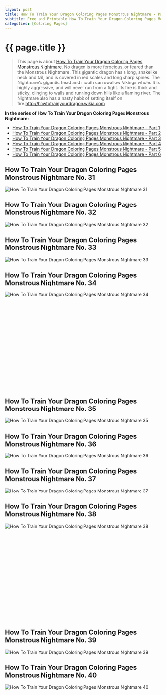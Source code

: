 ```yaml
---
layout: post
title: How To Train Your Dragon Coloring Pages Monstrous Nightmare - Part 4
subtitle: Free and Printable How To Train Your Dragon Coloring Pages Monstrous Nightmare - Part 4
categoties: [Coloring Pages]
---
```

{{ page.title }}
================
> This page is about [How To Train Your Dragon Coloring Pages Monstrous Nightmare](https://hoanghabelle.github.io/). No dragon is more ferocious, or feared than the Monstrous Nightmare. This gigantic dragon has a long, snakelike neck and tail, and is covered in red scales and long sharp spines. The Nightmare's gigantic head and mouth can swallow Vikings whole. It is highly aggressive, and will never run from a fight. Its fire is thick and sticky, clinging to walls and running down hills like a flaming river. The Nightmare also has a nasty habit of setting itself on fire.http://howtotrainyourdragon.wikia.com

**In the series of How To Train Your Dragon Coloring Pages Monstrous Nightmare:**

* [How To Train Your Dragon Coloring Pages Monstrous Nightmare - Part 1](https://hoanghabelle.github.io/2017/11/16/How-To-Train-Your-Dragon-Coloring-Pages-Monstrous-Nightmare-part-1.html)
* [How To Train Your Dragon Coloring Pages Monstrous Nightmare - Part 2](https://hoanghabelle.github.io/2017/11/16/How-To-Train-Your-Dragon-Coloring-Pages-Monstrous-Nightmare-part-2.html)
* [How To Train Your Dragon Coloring Pages Monstrous Nightmare - Part 3](https://hoanghabelle.github.io/2017/11/16/How-To-Train-Your-Dragon-Coloring-Pages-Monstrous-Nightmare-part-3.html)
* [How To Train Your Dragon Coloring Pages Monstrous Nightmare - Part 4](https://hoanghabelle.github.io/2017/11/16/How-To-Train-Your-Dragon-Coloring-Pages-Monstrous-Nightmare-part-4.html)
* [How To Train Your Dragon Coloring Pages Monstrous Nightmare - Part 5](https://hoanghabelle.github.io/2017/11/16/How-To-Train-Your-Dragon-Coloring-Pages-Monstrous-Nightmare-part-5.html)
* [How To Train Your Dragon Coloring Pages Monstrous Nightmare - Part 6](https://hoanghabelle.github.io/2017/11/16/How-To-Train-Your-Dragon-Coloring-Pages-Monstrous-Nightmare-part-6.html)
## How To Train Your Dragon Coloring Pages Monstrous Nightmare No. 31
![How To Train Your Dragon Coloring Pages Monstrous Nightmare 31](https://hoanghabelle.github.io/img1/How-To-Train-Your-Dragon-Coloring-Pages-Monstrous-Nightmare%20(31).jpg "How To Train Your Dragon Coloring Pages Monstrous Nightmare 31")

## How To Train Your Dragon Coloring Pages Monstrous Nightmare No. 32
![How To Train Your Dragon Coloring Pages Monstrous Nightmare 32](https://hoanghabelle.github.io/img1/How-To-Train-Your-Dragon-Coloring-Pages-Monstrous-Nightmare%20(32).jpg "How To Train Your Dragon Coloring Pages Monstrous Nightmare 32")

## How To Train Your Dragon Coloring Pages Monstrous Nightmare No. 33
![How To Train Your Dragon Coloring Pages Monstrous Nightmare 33](https://hoanghabelle.github.io/img1/How-To-Train-Your-Dragon-Coloring-Pages-Monstrous-Nightmare%20(33).jpg "How To Train Your Dragon Coloring Pages Monstrous Nightmare 33")

## How To Train Your Dragon Coloring Pages Monstrous Nightmare No. 34
![How To Train Your Dragon Coloring Pages Monstrous Nightmare 34](https://hoanghabelle.github.io/img1/How-To-Train-Your-Dragon-Coloring-Pages-Monstrous-Nightmare%20(34).jpg "How To Train Your Dragon Coloring Pages Monstrous Nightmare 34")

<script async src="//pagead2.googlesyndication.com/pagead/js/adsbygoogle.js"></script><!-- Texxtonly --><ins class="adsbygoogle" style="display:inline-block;width:336px;height:280px" data-ad-client="ca-pub-6753140515841889" data-ad-slot="3207852233"></ins><script>(adsbygoogle = window.adsbygoogle || []).push({}); </script>

## How To Train Your Dragon Coloring Pages Monstrous Nightmare No. 35
![How To Train Your Dragon Coloring Pages Monstrous Nightmare 35](https://hoanghabelle.github.io/img1/How-To-Train-Your-Dragon-Coloring-Pages-Monstrous-Nightmare%20(35).jpg "How To Train Your Dragon Coloring Pages Monstrous Nightmare 35")

## How To Train Your Dragon Coloring Pages Monstrous Nightmare No. 36
![How To Train Your Dragon Coloring Pages Monstrous Nightmare 36](https://hoanghabelle.github.io/img1/How-To-Train-Your-Dragon-Coloring-Pages-Monstrous-Nightmare%20(36).jpg "How To Train Your Dragon Coloring Pages Monstrous Nightmare 36")

## How To Train Your Dragon Coloring Pages Monstrous Nightmare No. 37
![How To Train Your Dragon Coloring Pages Monstrous Nightmare 37](https://hoanghabelle.github.io/img1/How-To-Train-Your-Dragon-Coloring-Pages-Monstrous-Nightmare%20(37).jpg "How To Train Your Dragon Coloring Pages Monstrous Nightmare 37")

## How To Train Your Dragon Coloring Pages Monstrous Nightmare No. 38
![How To Train Your Dragon Coloring Pages Monstrous Nightmare 38](https://hoanghabelle.github.io/img1/How-To-Train-Your-Dragon-Coloring-Pages-Monstrous-Nightmare%20(38).jpg "How To Train Your Dragon Coloring Pages Monstrous Nightmare 38")

<script async src="//pagead2.googlesyndication.com/pagead/js/adsbygoogle.js"></script><!-- Texxtonly --><ins class="adsbygoogle" style="display:inline-block;width:336px;height:280px" data-ad-client="ca-pub-6753140515841889" data-ad-slot="3207852233"></ins><script>(adsbygoogle = window.adsbygoogle || []).push({}); </script>

## How To Train Your Dragon Coloring Pages Monstrous Nightmare No. 39
![How To Train Your Dragon Coloring Pages Monstrous Nightmare 39](https://hoanghabelle.github.io/img1/How-To-Train-Your-Dragon-Coloring-Pages-Monstrous-Nightmare%20(39).jpg "How To Train Your Dragon Coloring Pages Monstrous Nightmare 39")

## How To Train Your Dragon Coloring Pages Monstrous Nightmare No. 40
![How To Train Your Dragon Coloring Pages Monstrous Nightmare 40](https://hoanghabelle.github.io/img1/How-To-Train-Your-Dragon-Coloring-Pages-Monstrous-Nightmare%20(40).jpg "How To Train Your Dragon Coloring Pages Monstrous Nightmare 40")

